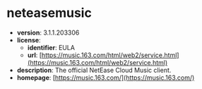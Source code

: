 # neteasemusic

- **version**: 3.1.1.203306
- **license**:
  - **identifier**: EULA
  - **url**: [https://music.163.com/html/web2/service.html](https://music.163.com/html/web2/service.html)
- **description**: The official NetEase Cloud Music client.
- **homepage**: [https://music.163.com/](https://music.163.com/)

